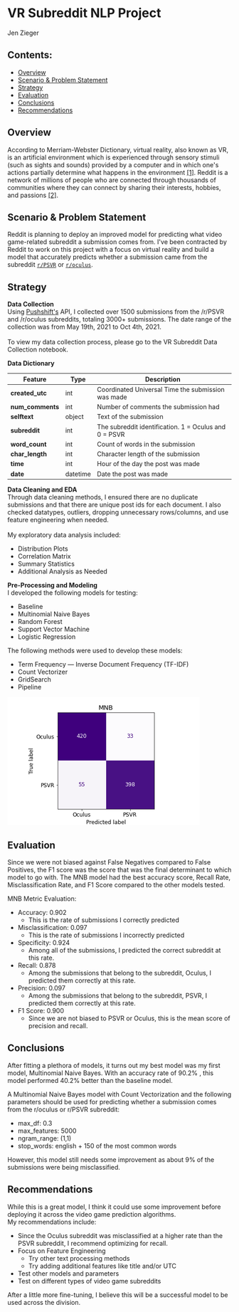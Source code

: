 # VR Subreddit NLP Project
Jen Zieger

## Contents:
- [Overview](#Overview)
- [Scenario & Problem Statement](#Scenario-&-Problem-Statement)
- [Strategy](#Strategy)
- [Evaluation](#Evaluation)
- [Conclusions](#Conclusions)
- [Recommendations](#Recommendations)

<a name="Overview"></a>
## Overview
According to Merriam-Webster Dictionary, virtual reality, also known as VR, is an artificial environment which is experienced through sensory stimuli (such as sights and sounds) provided by a computer and in which one's actions partially determine what happens in the environment [[1]](https://www.merriam-webster.com/dictionary/virtual%20reality). Reddit is a network of millions of people who are connected through thousands of communities where they can connect by sharing their interests, hobbies, and passions [[2]](https://www.redditinc.com/).

<a name="Scenario-&-Problem-Statement"></a>
## Scenario & Problem Statement
Reddit is planning to deploy an improved model for predicting what video game-related subreddit a submission comes from. I've been contracted by Reddit to work on this project with a focus on virtual reality and build a model that accurately predicts whether a submission came from the subreddit [`r/PSVR`](https://www.reddit.com/r/PSVR/) or [`r/oculus`](https://www.reddit.com/r/oculus/).

<a name="Strategy"></a>
## Strategy
**Data Collection** <br>
Using [Pushshift's](https://github.com/pushshift/api) API, I collected over 1500 submissions from the /r/PSVR and /r/oculus subreddits, totaling 3000+ submissions. The date range of the collection was from May 19th, 2021 to Oct 4th, 2021.
<br>
<br>
To view my data collection process, please go to the VR Subreddit Data Collection notebook.


**Data Dictionary**

|Feature|Type|Description|
|---|---|---|
|**created_utc** | int | Coordinated Universal Time the submission was made|
|**num_comments**|int|Number of comments the submission had|
|**selftext**|object| Text of the submission|
|**subreddit**|int|The subreddit identification. 1 = Oculus and 0 = PSVR|
|**word_count**|int|Count of words in the submission|
|**char_length**|int|Character length of the submission|
|**time**|int|Hour of the day the post was made|
|**date**|datetime|Date the post was made|


**Data Cleaning and EDA** <br>
Through data cleaning methods, I ensured there are no duplicate submissions and that there are unique post ids for each document. I also checked datatypes, outliers, dropping unnecessary rows/columns, and use feature engineering when needed.
<br>
<br>
My exploratory data analysis included:
- Distribution Plots
- Correlation Matrix
- Summary Statistics
- Additional Analysis as Needed

**Pre-Processing and Modeling** <br>
I developed the following models for testing:
- Baseline
- Multinomial Naive Bayes
- Random Forest
- Support Vector Machine
- Logistic Regression

The following methods were used to develop these models:
- Term Frequency — Inverse Document Frequency (TF-IDF)
- Count Vectorizer
- GridSearch
- Pipeline

![MNB Confusion Matrix](./images/mnb.png)

<a name="Evaluation"></a>
## Evaluation <br>
Since we were not biased against False Negatives compared to False Positives, the F1 score was the score that was the final determinant to which model to go with. The MNB model had the best accuracy score, Recall Rate, Misclassification Rate, and F1 Score compared to the other models tested.

MNB Metric Evaluation:
- Accuracy: 0.902
    * This is the rate of submissions I correctly predicted
- Misclassification: 0.097
    * This is the rate of submissions I incorrectly predicted
- Specificity: 0.924
    * Among all of the submissions, I predicted the correct subreddit at this rate.
- Recall: 0.878
    * Among the submissions that belong to the subreddit, Oculus, I predicted them correctly at this rate.
- Precision: 0.097
    * Among the submissions that belong to the subreddit, PSVR, I predicted them correctly at this rate.
- F1 Score: 0.900
    * Since we are not biased to PSVR or Oculus, this is the mean score of precision and recall.

<a name="Conclusions"></a>
## Conclusions <br>
After fitting a plethora of models, it turns out my best model was my first model, Multinomial Naive Bayes. With an accuracy rate of 90.2% , this model performed 40.2% better than the baseline model.

A Multinomial Naive Bayes model with Count Vectorization and the following parameters should be used for predicting whether a submission comes from the r/oculus or r/PSVR subreddit:
- max_df: 0.3
- max_features: 5000
- ngram_range: (1,1)
- stop_words: english + 150 of the most common words

However, this model still needs some improvement as about 9% of the submissions were being misclassified.

<a name="Recommendations"></a>
## Recommendations <br>

While this is a great model, I think it could use some improvement before deploying it across the video game prediction algorithms.
<br>
My recommendations include:
- Since the Oculus subreddit was misclassified at a higher rate than the PSVR subreddit, I recommend optimizing for recall.
- Focus on Feature Engineering
    * Try other text processing methods
    * Try adding additional features like title and/or UTC
- Test other models and parameters
- Test on different types of video game subreddits

After a little more fine-tuning, I believe this will be a successful model to be used across the division.
